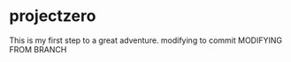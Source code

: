 # projectzero
This is my first step to a great adventure.
modifying to commit
MODIFYING FROM BRANCH
